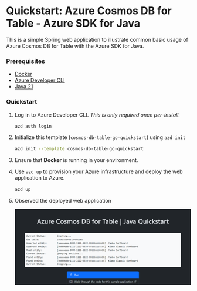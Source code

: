 <!--
---
page_type: sample
name: "Quickstart: Azure Cosmos DB for Table and Azure SDK for Java"
description: This is a simple Spring web application to illustrate common basic usage of Azure Cosmos DB for Table and the Azure SDK for Java.
urlFragment: template
languages:
- java
- azdeveloper
products:
- azure-cosmos-db
---
-->

# Quickstart: Azure Cosmos DB for Table - Azure SDK for Java

This is a simple Spring web application to illustrate common basic usage of Azure Cosmos DB for Table with the Azure SDK for Java.

### Prerequisites

- [Docker](https://www.docker.com/)
- [Azure Developer CLI](https://aka.ms/azd-install)
- [Java 21](https://learn.microsoft.com/java/openjdk/download#openjdk-21)

### Quickstart

1. Log in to Azure Developer CLI. *This is only required once per-install.*

    ```bash
    azd auth login
    ```

1. Initialize this template (`cosmos-db-table-go-quickstart`) using `azd init`

    ```bash
    azd init --template cosmos-db-table-go-quickstart
    ```

1. Ensure that **Docker** is running in your environment.

1. Use `azd up` to provision your Azure infrastructure and deploy the web application to Azure.

    ```bash
    azd up
    ```

1. Observed the deployed web application

    ![Screenshot of the deployed web application.](assets/web.png)
